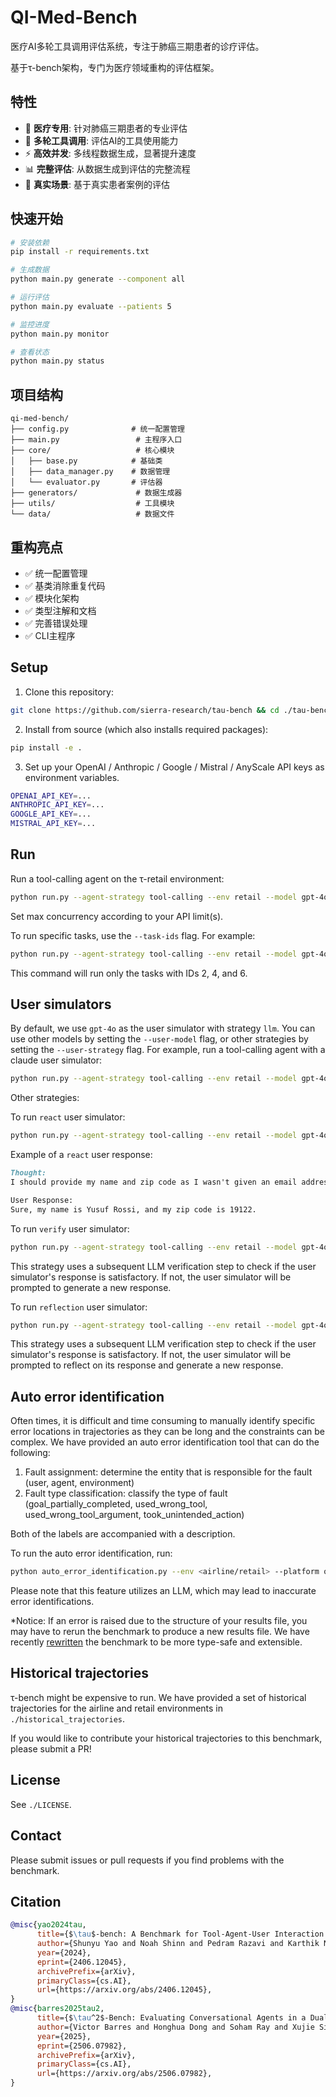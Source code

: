 # QI-Med-Bench

医疗AI多轮工具调用评估系统，专注于肺癌三期患者的诊疗评估。

基于τ-bench架构，专门为医疗领域重构的评估框架。

## 特性

- 🏥 **医疗专用**: 针对肺癌三期患者的专业评估
- 🔧 **多轮工具调用**: 评估AI的工具使用能力
- ⚡ **高效并发**: 多线程数据生成，显著提升速度
- 📊 **完整评估**: 从数据生成到评估的完整流程
- 🎯 **真实场景**: 基于真实患者案例的评估

## 快速开始

```bash
# 安装依赖
pip install -r requirements.txt

# 生成数据
python main.py generate --component all

# 运行评估
python main.py evaluate --patients 5

# 监控进度
python main.py monitor

# 查看状态
python main.py status
```

## 项目结构

```
qi-med-bench/
├── config.py              # 统一配置管理
├── main.py                 # 主程序入口
├── core/                   # 核心模块
│   ├── base.py            # 基础类
│   ├── data_manager.py    # 数据管理
│   └── evaluator.py       # 评估器
├── generators/             # 数据生成器
├── utils/                  # 工具模块
└── data/                   # 数据文件
```

## 重构亮点

- ✅ 统一配置管理
- ✅ 基类消除重复代码  
- ✅ 模块化架构
- ✅ 类型注解和文档
- ✅ 完善错误处理
- ✅ CLI主程序

## Setup

1. Clone this repository:

```bash
git clone https://github.com/sierra-research/tau-bench && cd ./tau-bench
```

2. Install from source (which also installs required packages):

```bash
pip install -e .
```

3. Set up your OpenAI / Anthropic / Google / Mistral / AnyScale API keys as environment variables.

```bash
OPENAI_API_KEY=...
ANTHROPIC_API_KEY=...
GOOGLE_API_KEY=...
MISTRAL_API_KEY=...
```

## Run

Run a tool-calling agent on the τ-retail environment:

```bash
python run.py --agent-strategy tool-calling --env retail --model gpt-4o --model-provider openai --user-model gpt-4o --user-model-provider openai --user-strategy llm --max-concurrency 10
```

Set max concurrency according to your API limit(s).

To run specific tasks, use the `--task-ids` flag. For example:

```bash
python run.py --agent-strategy tool-calling --env retail --model gpt-4o --model-provider openai --user-model gpt-4o --user-model-provider openai --user-strategy llm --max-concurrency 10 --task-ids 2 4 6
```

This command will run only the tasks with IDs 2, 4, and 6.

## User simulators

By default, we use `gpt-4o` as the user simulator with strategy `llm`. You can use other models by setting the `--user-model` flag, or other strategies by setting the `--user-strategy` flag. For example, run a tool-calling agent with a claude user simulator:

```bash
python run.py --agent-strategy tool-calling --env retail --model gpt-4o --model-provider openai --max-concurrency 10 --user-model claude-3-5-sonnet-20240620 --user-model-provider anthropic --user-strategy llm
```

Other strategies:

To run `react` user simulator:

```bash
python run.py --agent-strategy tool-calling --env retail --model gpt-4o --model-provider openai --max-concurrency 10 --user-model gpt-4o --user-model-provider openai --user-strategy react
```

Example of a `react` user response:

```md
Thought:
I should provide my name and zip code as I wasn't given an email address to use.

User Response:
Sure, my name is Yusuf Rossi, and my zip code is 19122.
```

To run `verify` user simulator:

```bash
python run.py --agent-strategy tool-calling --env retail --model gpt-4o --model-provider openai --max-concurrency 10 --user-model gpt-4o --user-model-provider openai --user-strategy verify
```

This strategy uses a subsequent LLM verification step to check if the user simulator's response is satisfactory. If not, the user simulator will be prompted to generate a new response.

To run `reflection` user simulator:

```bash
python run.py --agent-strategy tool-calling --env retail --model gpt-4o --model-provider openai --max-concurrency 10 --user-model gpt-4o --user-model-provider openai --user-strategy reflection
```

This strategy uses a subsequent LLM verification step to check if the user simulator's response is satisfactory. If not, the user simulator will be prompted to reflect on its response and generate a new response.

## Auto error identification

Often times, it is difficult and time consuming to manually identify specific error locations in trajectories as they can be long and the constraints can be complex. We have provided an auto error identification tool that can do the following:

1. Fault assignment: determine the entity that is responsible for the fault (user, agent, environment)
2. Fault type classification: classify the type of fault (goal_partially_completed, used_wrong_tool, used_wrong_tool_argument, took_unintended_action)

Both of the labels are accompanied with a description.

To run the auto error identification, run:

```bash
python auto_error_identification.py --env <airline/retail> --platform openai --results-path <the path to your results file here> --max-concurrency 16 --output-path test-auto-error-identification --max-num-failed-results 10
```

Please note that this feature utilizes an LLM, which may lead to inaccurate error identifications.

*Notice: If an error is raised due to the structure of your results file, you may have to rerun the benchmark to produce a new results file. We have recently [rewritten](https://github.com/sierra-research/tau-bench/commit/043b544371757ebb3762b3d02a6675dfe0c41798) the benchmark to be more type-safe and extensible.

## Historical trajectories

τ-bench might be expensive to run. We have provided a set of historical trajectories for the airline and retail environments in `./historical_trajectories`.

If you would like to contribute your historical trajectories to this benchmark, please submit a PR!

## License

See `./LICENSE`.

## Contact

Please submit issues or pull requests if you find problems with the benchmark.

## Citation

```bibtex
@misc{yao2024tau,
      title={$\tau$-bench: A Benchmark for Tool-Agent-User Interaction in Real-World Domains}, 
      author={Shunyu Yao and Noah Shinn and Pedram Razavi and Karthik Narasimhan},
      year={2024},
      eprint={2406.12045},
      archivePrefix={arXiv},
      primaryClass={cs.AI},
      url={https://arxiv.org/abs/2406.12045}, 
}
@misc{barres2025tau2,
      title={$\tau^2$-Bench: Evaluating Conversational Agents in a Dual-Control Environment}, 
      author={Victor Barres and Honghua Dong and Soham Ray and Xujie Si and Karthik Narasimhan},
      year={2025},
      eprint={2506.07982},
      archivePrefix={arXiv},
      primaryClass={cs.AI},
      url={https://arxiv.org/abs/2506.07982}, 
}
```
